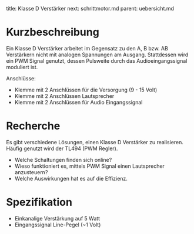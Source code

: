 title: Klasse D Verstärker
next: schrittmotor.md
parent: uebersicht.md

# Kurzbeschreibung
Ein Klasse D Verstärker arbeitet im Gegensatz zu den A, B bzw. AB Verstärkern nicht mit analogen Spannungen
am Ausgang. Stattdessen wird ein PWM Signal genutzt, dessen Pulsweite durch das Audioeingangssignal moduliert ist.

Anschlüsse:

* Klemme mit 2 Anschlüssen für die Versorgung (9 - 15 Volt)
* Klemme mit 2 Anschlüssen Lautsprecher
* Klemme mit 2 Anschlüssen für Audio Eingangssignal

# Recherche
Es gibt verschiedene Lösungen, einen Klasse D Verstärker zu realisieren. Häufig genutzt wird der TL494 (PWM Regler).

* Welche Schaltungen finden sich online?
* Wieso funktioniert es, mittels PWM Signal einen Lautsprecher anzusteuern?
* Welche Auswirkungen hat es auf die Effizienz.

# Spezifikation
* Einkanalige Verstärkung auf 5 Watt
* Eingangssignal Line-Pegel (~1 Volt)
